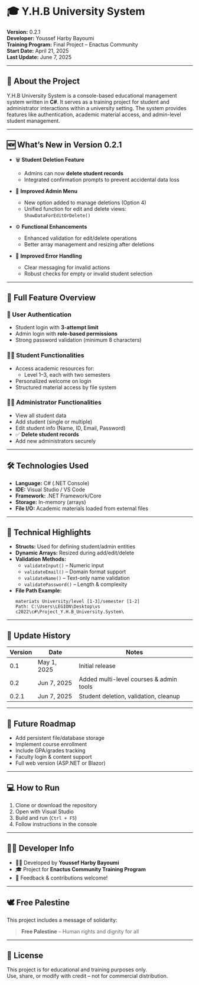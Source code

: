 # 🎓 Y.H.B University System

**Version:** 0.2.1  
**Developer:** Youssef Harby Bayoumi  
**Training Program:** Final Project – Enactus Community  
**Start Date:** April 21, 2025  
**Last Update:** June 7, 2025  

---

## 📘 About the Project

Y.H.B University System is a console-based educational management system written in **C#**. It serves as a training project for student and administrator interactions within a university setting. The system provides features like authentication, academic material access, and admin-level student management.

---

## 🆕 What’s New in Version 0.2.1

- 🗑 **Student Deletion Feature**
  - Admins can now **delete student records**
  - Integrated confirmation prompts to prevent accidental data loss

- 🧩 **Improved Admin Menu**
  - New option added to manage deletions (Option 4)
  - Unified function for edit and delete views: `ShowDataForEditOrDelete()`

- ⚙️ **Functional Enhancements**
  - Enhanced validation for edit/delete operations
  - Better array management and resizing after deletions

- 🚫 **Improved Error Handling**
  - Clear messaging for invalid actions
  - Robust checks for empty or invalid student selection

---

## 🧩 Full Feature Overview

### 🔐 User Authentication
- Student login with **3-attempt limit**
- Admin login with **role-based permissions**
- Strong password validation (minimum 8 characters)

### 👨‍🎓 Student Functionalities
- Access academic resources for:
  - Level 1–3, each with two semesters
- Personalized welcome on login
- Structured material access by file system

### 👨‍🏫 Administrator Functionalities
- View all student data
- Add student (single or multiple)
- Edit student info (Name, ID, Email, Password)
- ✅ **Delete student records**
- Add new administrators securely

---

## 🛠 Technologies Used

- **Language:** C# (.NET Console)
- **IDE:** Visual Studio / VS Code
- **Framework:** .NET Framework/Core
- **Storage:** In-memory (arrays)
- **File I/O:** Academic materials loaded from external files

---

## 🧪 Technical Highlights

- **Structs:** Used for defining student/admin entities
- **Dynamic Arrays:** Resized during add/edit/delete
- **Validation Methods:**
  - `validateInput()` – Numeric input
  - `validateEmail()` – Domain format support
  - `validateName()` – Text-only name validation
  - `validatePassword()` – Length & complexity
- **File Path Example:**
  ```
  materiats University/level [1-3]/semester [1-2]
  Path: C:\Users\LEGION\Desktop\vs c2022\c#\Project_Y.H.B_University.System\
  ```

---

## 🔄 Update History

| Version  | Date        | Notes                                  |
|----------|-------------|----------------------------------------|
| 0.1      | May 1, 2025 | Initial release                        |
| 0.2      | Jun 7, 2025 | Added multi-level courses & admin tools|
| 0.2.1    | Jun 7, 2025 | Student deletion, validation, cleanup  |

---

## 🚧 Future Roadmap

- Add persistent file/database storage
- Implement course enrollment
- Include GPA/grades tracking
- Faculty login & content support
- Full web version (ASP.NET or Blazor)

---

## 💻 How to Run

1. Clone or download the repository
2. Open with Visual Studio
3. Build and run (`Ctrl + F5`)
4. Follow instructions in the console

---

## 🧑‍💻 Developer Info

- 👨‍💻 Developed by **Youssef Harby Bayoumi**
- 🎓 Project for **Enactus Community Training Program**
- 📢 Feedback & contributions welcome!

---

## 🕊 Free Palestine

This project includes a message of solidarity:
> **Free Palestine** – Human rights and dignity for all

---

## 📄 License

This project is for educational and training purposes only.  
Use, share, or modify with credit – not for commercial distribution.
